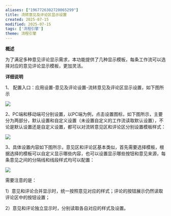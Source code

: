 ```yaml
---
aliases: ["1967726302720065299"]
title: 流转意见及评论区显示设置
created: 2025-07-15
modified: 2025-07-15
tags: ['流程引擎']
theme: 流程引擎
---
```


**概述**

为了满足多种意见评论显示需求，本功能提供了几种显示模板，每条工作流可以选择对应的意见评论显示模板，更加灵活。

**详细说明**

1、 配置入口：应用设置-意见及评论设置-流转意见及评论区显示设置，如下图所示

![](1147b7274885dc070f50373fe1685844.jpg)

2、PC端和移动端可分别设置，以PC端为例，点击设置图标，如下图所示，主要分为两部分，默认设置和自定义设置（未设置自定义的工作流读取默认设置），不论是默认设置还是自定义设置，都可以对流转意见区和评论区分别设置模板样式：

![](cc31d6f4adb7d78b51f2d96feebc14a1.jpg)

3、具体设置内容如下图所示，意见区和评论区基本类似，首先需要选择模板，根据选择的模板可以自定义显示哪些内容，也可以设置显示哪些按钮和意见来源，每条意见之间的分隔线和线段样式均可以配置：

![](a252581ca842966e5fee478ac06be120.jpg)

需要注意的是：

1）意见和评论合并显示时，统一按照意见对应的样式；评论的按钮展示仍然读取评论区中的按钮设置；

2）意见和评论独立显示时，分别读取各自对应的样式及设置。